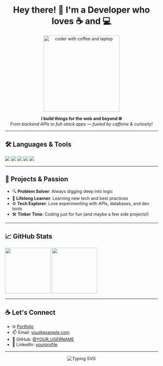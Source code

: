 <h1 align="center">Hey there! 👋 I'm a Developer who loves ☕ and 💻</h1>

<p align="center">
  <img src="https://i.pinimg.com/originals/62/c3/f8/62c3f838c49318e9a9dbb6f23c5d62f1.gif" width="250" alt="coder with coffee and laptop"/>
</p>

<p align="center">
  <b>I build things for the web and beyond 🌐</b><br/>
  <i>From backend APIs to full-stack apps — fueled by caffeine & curiosity!</i>
</p>

---

## 🛠️ Languages & Tools

<p align="left">
  <img src="https://img.shields.io/badge/Python-3776AB?style=for-the-badge&logo=python&logoColor=white"/>
  <img src="https://img.shields.io/badge/C-00599C?style=for-the-badge&logo=c&logoColor=white"/>
  <img src="https://img.shields.io/badge/Java-007396?style=for-the-badge&logo=java&logoColor=white"/>
  <img src="https://img.shields.io/badge/PHP-777BB4?style=for-the-badge&logo=php&logoColor=white"/>
  <img src="https://img.shields.io/badge/Node.js-339933?style=for-the-badge&logo=nodedotjs&logoColor=white"/>
</p>

---

## 🔧 Projects & Passion

- 🔍 **Problem Solver**: Always digging deep into logic
- 🌱 **Lifelong Learner**: Learning new tech and best practices
- ⚙️ **Tech Explorer**: Love experimenting with APIs, databases, and dev tools
- 🛠️ **Tinker Time**: Coding just for fun (and maybe a few side projects!)

---

## 📈 GitHub Stats

<p align="left">
  <img src="https://github-readme-stats.vercel.app/api?username=YOUR_USERNAME&show_icons=true&theme=tokyonight" height="150"/>
  <img src="https://github-readme-stats.vercel.app/api/top-langs/?username=YOUR_USERNAME&layout=compact&theme=tokyonight" height="150"/>
</p>

---

## ☕ Let's Connect

- 🌐 [Portfolio](https://your-portfolio-link.com)
- 📫 Email: you@example.com
- 🐙 GitHub: [@YOUR_USERNAME](https://github.com/YOUR_USERNAME)
- 💼 LinkedIn: [yourprofile](https://linkedin.com/in/yourprofile)

---

<p align="center">
  <img src="https://readme-typing-svg.herokuapp.com?font=Fira+Code&duration=3000&pause=1000&color=F7F7F7&center=true&vCenter=true&width=435&lines=Happy+Coding!;Thanks+for+visiting!;Drop+a+star+%F0%9F%8C%9F" alt="Typing SVG"/>
</p>
